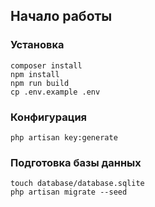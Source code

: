 ## Начало работы
### Установка
```
composer install
npm install
npm run build
cp .env.example .env

```

### Конфигурация
```
php artisan key:generate
```

### Подготовка базы данных
```
touch database/database.sqlite
php artisan migrate --seed
